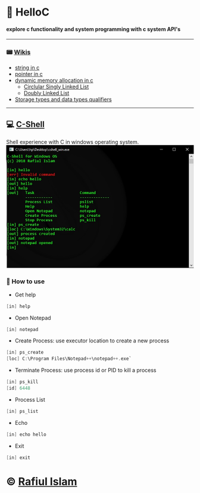 # :flags: HelloC
#### explore c functionality and system programming with c system API's
***
### :pager: [Wikis](https://github.com/rafiulgits/HelloC/wiki)
  * [string in c](https://github.com/rafiulgits/HelloC/wiki/Working-with-string)
  * [pointer in c](https://github.com/rafiulgits/HelloC/wiki/Working-with-pointer)
  * [dynamic memory allocation in c](https://github.com/rafiulgits/HelloC/wiki/Working-with-dynamic-memory)
    * [Circlular Singly Linked List](https://gist.github.com/rafiulgits/cbe9d68b1343a3adbb3d541e1187c37a)
    * [Doubly Linked List](https://gist.github.com/rafiulgits/54aa1ecee9b531cb33c1b7eeb4f68c66)
  * [Storage types and data types qualifiers](https://github.com/rafiulgits/HelloC/wiki/Data-Type-Qualifiers-and-Storage-Class-Specifier)
  
***
## :computer: [C-Shell](https://github.com/rafiulgits/HelloC/tree/master/c-shell)
Shell experience with C in windows operating system.
![shell](https://github.com/rafiulgits/HelloC/blob/master/c-shell/shell.jpg)

### :mag_right: How to use
 * Get help 
 ```c
 [in] help
 ```
 * Open Notepad 
 ```c
 [in] notepad
 ```
 * Create Process: use executor location to create a new process
 ```c
 [in] ps_create
 [loc] C:\Program Files\Notepad++\notepad++.exe`
```
 * Terminate Process: use process id or PID to kill a process
 ```c
 [in] ps_kill
 [id] 6448
 ```
 * Process List
 ```c
 [in] ps_list
 ```
 * Echo
 ```c
 [in] echo hello
 ```
 * Exit
 ```c
 [in] exit
 ```
# :copyright: [Rafiul Islam](https://github.com/rafiulgits)
